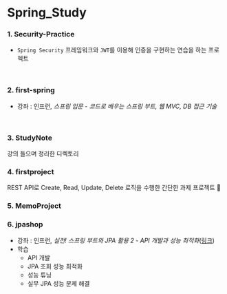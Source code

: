 # Spring_Study
### 1. Security-Practice
- `Spring Security` 프레임워크와 `JWT`를 이용해 인증을 구현하는 연습을 하는 프로젝트
<br>

### 2. first-spring 
- 강좌 : 인프런, <i>스프링 입문 - 코드로 배우는 스프링 부트, 웹 MVC, DB 접근 기술</i>
<br>

### 3. StudyNote 
강의 들으며 정리한 디렉토리
<br>

### 4. firstproject
REST API로 Create, Read, Update, Delete 로직을 수행한 간단한 과제 프로젝트 📑
<br>

### 5. MemoProject
### 6. jpashop  
- 강좌 : 인프런, <i>실전! 스프링 부트와 JPA 활용 2 - API 개발과 성능 최적화</i>([링크](https://www.inflearn.com/course/%EC%8A%A4%ED%94%84%EB%A7%81%EB%B6%80%ED%8A%B8-JPA-API%EA%B0%9C%EB%B0%9C-%EC%84%B1%EB%8A%A5%EC%B5%9C%EC%A0%81%ED%99%94#))
- 학습
  - API 개발
  - JPA 조회 성능 최적화
  - 성능 튜닝
  - 실무 JPA 성능 문제 해결

